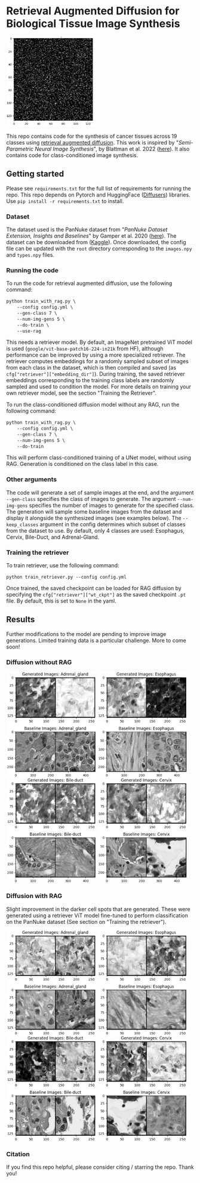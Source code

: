 # Retrieval Augmented Diffusion for Biological Tissue Image Synthesis

<img src="assets/cell-synthesis-eso.gif" alt="Esophagus" width="240" height="240" />

This repo contains code for the synthesis of cancer tissues across 19 classes using <ins>retrieval augmented diffusion</ins>. This work is inspired by "_Semi-Parametric Neural Image Synthesis_", by Blattman et al. 2022 ([here](https://arxiv.org/abs/2204.11824)). It also contains code for class-conditioned image synthesis.

## Getting started
Please see `requirements.txt` for the full list of requirements for running the repo. This repo depends on Pytorch and HuggingFace ([Diffusers](https://huggingface.co/docs/diffusers/en/index)) libraries. Use `pip install -r requirements.txt` to install.

### Dataset
The dataset used is the PanNuke dataset from "_PanNuke Dataset Extension, Insights and Baselines_" by Gamper et al. 2020 ([here](https://arxiv.org/abs/2003.10778)). The dataset can be downloaded from ([Kaggle](https://www.kaggle.com/datasets/andrewmvd/cancer-inst-segmentation-and-classification)). Once downloaded, the config file can be updated with the `root` directory corresponding to the `images.npy` and `types.npy` files.

### Running the code
To run the code for retrieval augmented diffusion, use the following command:
```
python train_with_rag.py \
    --config config.yml \
    --gen-class 7 \
    --num-img-gens 5 \
    --do-train \
    --use-rag
```
This needs a retriever model. By default, an ImageNet pretrained ViT model is used (`google/vit-base-patch16-224-in21k` from HF), although performance can be improved by using a more specialized retriever. The retriever computes embeddings for a randomly sampled subset of images from each class in the dataset, which is then compiled and saved (as `cfg["retriever"]["embedding_dir"]`). During training, the saved retriever embeddings corresponding to the training class labels are randomly sampled and used to condition the model. For more details on training your own retriever model, see the section "Training the Retriever".

To run the class-conditioned diffusion model without any RAG, run the following command:
```
python train_with_rag.py \
    --config config.yml \
    --gen-class 7 \
    --num-img-gens 5 \
    --do-train
```
This will perform class-conditioned training of a UNet model, without using RAG. Generation is conditioned on the class label in this case.

### Other arguments
The code will generate a set of sample images at the end, and the argument `--gen-class` specifies the class of images to generate. The argument `--num-img-gens` specifies the number of images to generate for the specified class. The generation will sample some baseline images from the dataset and display it alongside the synthesized images (see examples below). The `--keep_classes` argument in the config determines which subset of classes from the dataset to use. By default, only 4 classes are used: Esophagus, Cervix, Bile-Duct, and Adrenal-Gland.

### Training the retriever
To train retriever, use the following command:
```
python train_retriever.py --config config.yml
``` 
Once trained, the saved checkpoint can be loaded for RAG diffusion by specifying the `cfg["retriever"]["wt_ckpt"]` as the saved checkpoint `.pt` file. By default, this is set to `None` in the yaml.

## Results
Further modifications to the model are pending to improve image generations. Limited training data is a particular challenge. More to come soon!

### Diffusion without RAG

<p float="left">
    <img src="assets/Adrenal.png" alt="Adrenal" width="240" />
    <img src="assets/Esophagus.png" alt="Esophagus" width="240" />
    <img src="assets/Bile_duct.png" alt="Bile Duct" width="240" />
    <img src="assets/Cervix.png" alt="Cervix" width="240" />    
</p>

### Diffusion with RAG
Slight improvement in the darker cell spots that are generated. These were generated using a retriever ViT model fine-tuned to perform classification on the PanNuke dataset (See section on "Training the retriever").
<p float="left">
    <img src="assets/Adrenal_no_RAG.png" alt="Adrenal" width="240" />
    <img src="assets/Esophagus_no_RAG.png" alt="Esophagus" width="240" />
    <img src="assets/Bile_duct_no_RAG.png" alt="Bile Duct" width="240" />
    <img src="assets/Cervix_no_RAG.png" alt="Cervix" width="240" />    
</p>

### Citation
If you find this repo helpful, please consider citing / starring the repo. Thank you!

